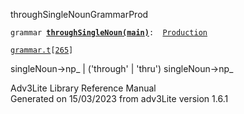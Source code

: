 <span class="title">throughSingleNoun</span><span class="type">GrammarProd</span>

`grammar `**[`throughSingleNoun(main)`](../object/throughSingleNoun(main).html)**` :   `[`Production`](../object/Production.html)

[`grammar.t`](../file/grammar.t.html)`[`[`265`](../source/grammar.t.html#265)`]`

<div class="gramrule">

singleNoun-\>np\_ \| ('through' \| 'thru') singleNoun-\>np\_  

</div>

<div class="ftr">

Adv3Lite Library Reference Manual  
Generated on 15/03/2023 from adv3Lite version 1.6.1

</div>
